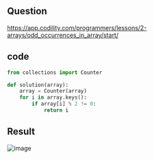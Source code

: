 ## Question

https://app.codility.com/programmers/lessons/2-arrays/odd_occurrences_in_array/start/

## code
```python
from collections import Counter

def solution(array):
    array = Counter(array)
    for i in array.keys():
        if array[i] % 2 != 0:
            return i
```

## Result

![image](https://user-images.githubusercontent.com/84619866/147865859-340064dd-be9c-4582-8722-fb36a3885381.png)
